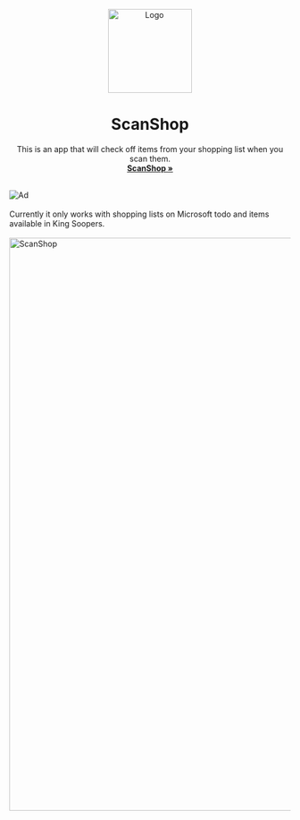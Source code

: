 <p align="center">
  <p align="center">
   <img width="150" height="150" src="https://github.com/user-attachments/assets/68e2ceb7-41cb-4621-bfaa-24cda55d7aa6" alt="Logo">
  </p>
	<h1 align="center"><b>ScanShop</b></h1>
	 <p align="center" style="margin-bottom:0px !important;">
	<p align="center">
		This is an app that will check off items from your shopping list when you scan them.
    <br />
    <a href="https://scanshop.arctix.dev/"><strong>ScanShop »</strong></a>
    <br />
  </p>
</p>
<br />
<img alt="Ad" src="https://github.com/user-attachments/assets/ed060a57-5ffc-4e77-8225-0a44373236d9">
<br />
<br />
Currently it only works with shopping lists on Microsoft todo and items available in King Soopers.
<br />
<br />

<img width="1024" alt="ScanShop" src="https://github.com/user-attachments/assets/84ac0127-ce3b-4411-8262-824f47e874a5">
